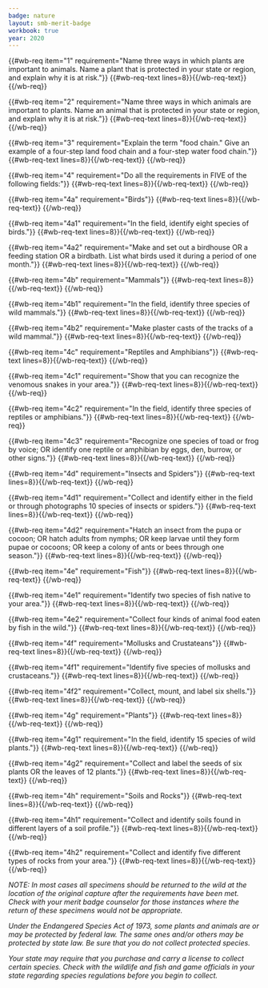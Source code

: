 ```yaml
---
badge: nature
layout: smb-merit-badge
workbook: true
year: 2020
---
```



{{#wb-req item="1" requirement="Name three ways in which plants are important to animals. Name a plant that is protected in your state or region, and explain why it is at risk."}}
{{#wb-req-text lines=8}}{{/wb-req-text}}
{{/wb-req}}

{{#wb-req item="2" requirement="Name three ways in which animals are important to plants. Name an animal that is protected in your state or region, and explain why it is at risk."}}
{{#wb-req-text lines=8}}{{/wb-req-text}}
{{/wb-req}}

{{#wb-req item="3" requirement="Explain the term "food chain." Give an example of a four-step land food chain and a four-step water food chain."}}
{{#wb-req-text lines=8}}{{/wb-req-text}}
{{/wb-req}}

{{#wb-req item="4" requirement="Do all the requirements in FIVE of the following fields:"}}
{{#wb-req-text lines=8}}{{/wb-req-text}}
{{/wb-req}}

{{#wb-req item="4a" requirement="Birds"}}
{{#wb-req-text lines=8}}{{/wb-req-text}}
{{/wb-req}}

{{#wb-req item="4a1" requirement="In the field, identify eight species of birds."}}
{{#wb-req-text lines=8}}{{/wb-req-text}}
{{/wb-req}}

{{#wb-req item="4a2" requirement="Make and set out a birdhouse OR a feeding station OR a birdbath. List what birds used it during a period of one month."}}
{{#wb-req-text lines=8}}{{/wb-req-text}}
{{/wb-req}}

{{#wb-req item="4b" requirement="Mammals"}}
{{#wb-req-text lines=8}}{{/wb-req-text}}
{{/wb-req}}

{{#wb-req item="4b1" requirement="In the field, identify three species of wild mammals."}}
{{#wb-req-text lines=8}}{{/wb-req-text}}
{{/wb-req}}

{{#wb-req item="4b2" requirement="Make plaster casts of the tracks of a wild mammal."}}
{{#wb-req-text lines=8}}{{/wb-req-text}}
{{/wb-req}}

{{#wb-req item="4c" requirement="Reptiles and Amphibians"}}
{{#wb-req-text lines=8}}{{/wb-req-text}}
{{/wb-req}}

{{#wb-req item="4c1" requirement="Show that you can recognize the venomous snakes in your area."}}
{{#wb-req-text lines=8}}{{/wb-req-text}}
{{/wb-req}}

{{#wb-req item="4c2" requirement="In the field, identify three species of reptiles or amphibians."}}
{{#wb-req-text lines=8}}{{/wb-req-text}}
{{/wb-req}}

{{#wb-req item="4c3" requirement="Recognize one species of toad or frog by voice; OR identify one reptile or amphibian by eggs, den, burrow, or other signs."}}
{{#wb-req-text lines=8}}{{/wb-req-text}}
{{/wb-req}}

{{#wb-req item="4d" requirement="Insects and Spiders"}}
{{#wb-req-text lines=8}}{{/wb-req-text}}
{{/wb-req}}

{{#wb-req item="4d1" requirement="Collect and identify either in the field or through photographs 10 species of insects or spiders."}}
{{#wb-req-text lines=8}}{{/wb-req-text}}
{{/wb-req}}

{{#wb-req item="4d2" requirement="Hatch an insect from the pupa or cocoon; OR hatch adults from nymphs; OR keep larvae until they form pupae or cocoons; OR keep a colony of ants or bees through one season."}}
{{#wb-req-text lines=8}}{{/wb-req-text}}
{{/wb-req}}

{{#wb-req item="4e" requirement="Fish"}}
{{#wb-req-text lines=8}}{{/wb-req-text}}
{{/wb-req}}

{{#wb-req item="4e1" requirement="Identify two species of fish native to your area."}}
{{#wb-req-text lines=8}}{{/wb-req-text}}
{{/wb-req}}

{{#wb-req item="4e2" requirement="Collect four kinds of animal food eaten by fish in the wild."}}
{{#wb-req-text lines=8}}{{/wb-req-text}}
{{/wb-req}}

{{#wb-req item="4f" requirement="Mollusks and Crustateans"}}
{{#wb-req-text lines=8}}{{/wb-req-text}}
{{/wb-req}}

{{#wb-req item="4f1" requirement="Identify five species of mollusks and crustaceans."}}
{{#wb-req-text lines=8}}{{/wb-req-text}}
{{/wb-req}}

{{#wb-req item="4f2" requirement="Collect, mount, and label six shells."}}
{{#wb-req-text lines=8}}{{/wb-req-text}}
{{/wb-req}}

{{#wb-req item="4g" requirement="Plants"}}
{{#wb-req-text lines=8}}{{/wb-req-text}}
{{/wb-req}}

{{#wb-req item="4g1" requirement="In the field, identify 15 species of wild plants."}}
{{#wb-req-text lines=8}}{{/wb-req-text}}
{{/wb-req}}

{{#wb-req item="4g2" requirement="Collect and label the seeds of six plants OR the leaves of 12 plants."}}
{{#wb-req-text lines=8}}{{/wb-req-text}}
{{/wb-req}}

{{#wb-req item="4h" requirement="Soils and Rocks"}}
{{#wb-req-text lines=8}}{{/wb-req-text}}
{{/wb-req}}

{{#wb-req item="4h1" requirement="Collect and identify soils found in different layers of a soil profile."}}
{{#wb-req-text lines=8}}{{/wb-req-text}}
{{/wb-req}}

{{#wb-req item="4h2" requirement="Collect and identify five different types of rocks from your area."}}
{{#wb-req-text lines=8}}{{/wb-req-text}}
{{/wb-req}}

*NOTE: In most cases all specimens should be returned to the wild at the location of the original capture after the requirements have been met. Check with your merit badge counselor for those instances where the return of these specimens would not be appropriate.*

*Under the Endangered Species Act of 1973, some plants and animals are or may be protected by federal law. The same ones and/or others may be protected by state law. Be sure that you do not collect protected species.*

*Your state may require that you purchase and carry a license to collect certain species. Check with the wildlife and fish and game officials in your state regarding species regulations before you begin to collect.*
